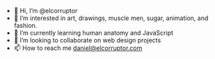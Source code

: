 - 👋 Hi, I’m @elcorruptor
- 👀 I’m interested in art, drawings, muscle men, sugar, animation, and fashion.
- 🌱 I’m currently learning human anatomy and JavaScript
- 💞️ I’m looking to collaborate on web design projects
- 📫 How to reach me daniel@elcorruptor.com

<!---
daiglesias/daiglesias is a ✨ special ✨ repository because its `README.md` (this file) appears on your GitHub profile.
You can click the Preview link to take a look at your changes.
--->

